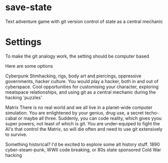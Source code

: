 save-state
==========

Text adventure game with git version control of state as a central mechanic


Settings
========

To make the git analogy work, the setting should be computer based

Here are some options

Cyberpunk
Stimhacking, rigs, body art and piercings, oppressive governments, hacker culture. You would play a hacker, both in and out of cyberspace. Cool opportunities for customising your character, exploring meatspace relationships, and using git as a central mechanic during the hacking 'puzzles'

Matrix
There is no real world and we all live in a planet-wide computer simulation. You are enlightened by your genius, drug use, a secret techo-cabal or maybe all three. Suddenly, you can code reality, which gives yyou super powers, not least of which is git. You are under-equiped to fight the AI's that control the Matrix, so will die often  and need to use git extensively to survive.

Something historical? I'd be excited to explore some alt history stuff. 1890 cyber-steam-punk, WWII code breaking, or 80s state sponsored Cold War hacking
